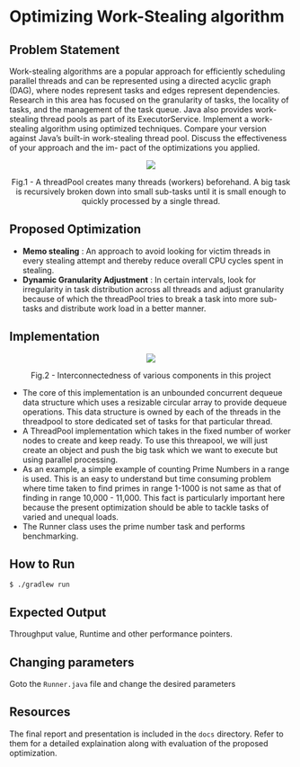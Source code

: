 # Optimizing Work-Stealing algorithm

## Problem Statement 
Work-stealing algorithms are a popular approach for efficiently scheduling parallel threads and can be represented using a directed acyclic graph (DAG), where nodes represent tasks
and edges represent dependencies. Research in this area has focused on the granularity of tasks, the locality of tasks, and the management of the task queue. Java also provides
work-stealing thread pools as part of its ExecutorService. Implement a work-stealing algorithm using optimized techniques. Compare your version against Java’s built-in work-stealing thread pool. Discuss the effectiveness of your approach and the im-
pact of the optimizations you applied. 

<p align = "center">
<img src = "https://github.com/rjsu26/optimizing_work_stealing/tree/main/docs/ThreadPool.png"></p>
<p align = "center">
Fig.1 - A threadPool creates many threads (workers) beforehand. A big task is recursively broken down into small sub-tasks until it is small enough to quickly processed by a single thread.
</p>


## Proposed Optimization
* **Memo stealing** : An approach to avoid looking for victim threads in every stealing attempt and thereby reduce overall CPU cycles spent in stealing. 
* **Dynamic Granularity Adjustment** : In certain intervals, look for irregularity in task distribution across all threads and adjust granularity because of which the threadPool tries to break a task into more sub-tasks and distribute work load in a better manner. 

## Implementation
<p align = "center">
<img src = "https://github.com/rjsu26/optimizing_work_stealing/tree/main/docs/Implementation.png"></p>
<p align = "center">
Fig.2 - Interconnectedness of various components in this project</p>

* The core of this implementation is an unbounded concurrent dequeue data structure which uses a resizable circular array to provide dequeue operations. This data structure is owned by each of the threads in the threadpool to store dedicated set of tasks for that particular thread. 
* A ThreadPool implementation which takes in the fixed number of worker nodes to create and keep ready. To use this threapool, we will just create an object and push the big task which we want to execute but using parallel processing. 
* As an example, a simple example of counting Prime Numbers in a range is used. This is an easy to understand but time consuming problem where time taken to find primes in range 1-1000 is not same as that of finding in range 10,000 - 11,000. This fact is particularly important here because the present optimization should be able to tackle tasks of varied and unequal loads. 
* The Runner class uses the prime number task and performs benchmarking. 

## How to Run
` $ ./gradlew run `

## Expected Output
Throughput value, Runtime and other performance pointers. 

## Changing parameters
Goto the `Runner.java` file and change the desired parameters 

## Resources 
The final report and presentation is included in the `docs` directory. Refer to them for a detailed explaination along with evaluation of the proposed optimization. 

